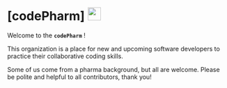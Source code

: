 # [codePharm] <img src='https://codetracklift.github.io/codeTrackLift/logos/giphyPharma2Code.gif' alt='codeByPete logo' width='30'>

Welcome to the **```codePharm```** !

This organization is a place for new and upcoming software developers to practice their collaborative coding skills.

Some of us come from a pharma background, but all are welcome.  Please be polite and helpful to all contributors, thank you!
